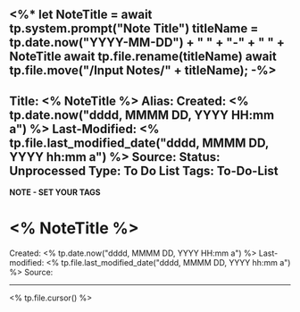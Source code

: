 <%*
let NoteTitle = await tp.system.prompt("Note Title")
titleName = tp.date.now("YYYY-MM-DD") + " " + "-" + " " + NoteTitle 
await tp.file.rename(titleName)
await tp.file.move("/Input Notes/" + titleName);
-%>
---
Title: <% NoteTitle %>
Alias:
Created: <% tp.date.now("dddd, MMMM DD, YYYY HH:mm a") %>
Last-Modified: <% tp.file.last_modified_date("dddd, MMMM DD, YYYY hh:mm a") %>
Source: 
Status: Unprocessed
Type: To Do List
Tags: To-Do-List
---

**NOTE - SET YOUR TAGS**


# <% NoteTitle %>
Created: <% tp.date.now("dddd, MMMM DD, YYYY HH:mm a") %>
Last-modified: <% tp.file.last_modified_date("dddd, MMMM DD, YYYY hh:mm a") %>
Source: 

---

<% tp.file.cursor() %>